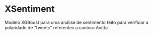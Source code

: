 # XSentiment
Modelo XGBoost para uma análise de sentimento feito para verificar a polaridade de "tweets" referentes a cantora Anitta
